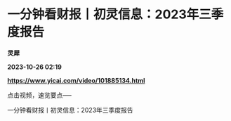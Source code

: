 # 一分钟看财报丨初灵信息：2023年三季度报告
**灵犀**

**2023-10-26 02:19**

**https://www.yicai.com/video/101885134.html**

点击视频，速览要点──

一分钟看财报丨初灵信息：2023年三季度报告